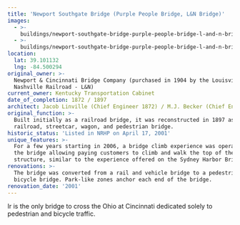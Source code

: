 ```yaml
---
title: 'Newport Southgate Bridge (Purple People Bridge, L&N Bridge)'
images:
  - >-
    buildings/newport-southgate-bridge-purple-people-bridge-l-and-n-bridge/newport-southgate-bridge-purple-people-bridge-l-and-n-bridge-0_jwabdu
  - >-
    buildings/newport-southgate-bridge-purple-people-bridge-l-and-n-bridge/newport-southgate-bridge-purple-people-bridge-l-and-n-bridge-1_ohgjzw
location:
  lat: 39.101132
  lng: -84.500294
original_owner: >-
  Newport & Cincinnati Bridge Company (purchased in 1904 by the Louisville &
  Nashville Railroad - L&N)
current_owner: Kentucky Transportation Cabinet
date_of_completion: 1872 / 1897
architect: Jacob Linville (Chief Engineer 1872) / M.J. Becker (Chief Engineer 1897)
original_function: >-
  Built initially as a railroad bridge, it was reconstructed in 1897 as a
  railroad, streetcar, wagon, and pedestrian bridge.
historic_status: 'Listed in NRHP on April 17, 2001'
unique_features: >-
  For a few years starting in 2006, a bridge climb experience was operated on
  the bridge allowing paying customers to climb and walk the top of the bridge
  structure, similar to the experience offered on the Sydney Harbor Bridge.
renovations: >-
  The bridge was converted from a rail and vehicle bridge to a pedestrian and
  bicycle bridge. Park-like zones anchor each end of the bridge.
renovation_date: '2001'
---
```


Ir is the only bridge to cross the Ohio at Cincinnati dedicated solely to pedestrian and bicycle traffic.
